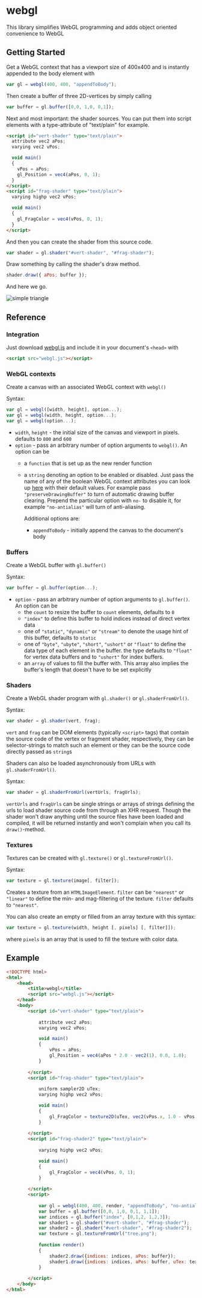 # webgl

This library simplifies WebGL programming and adds object oriented convenience to WebGL

## Getting Started

Get a WebGL context that has a viewport size of 400x400 and is instantly appended to the body element with

```js
var gl = webgl(400, 400, "appendToBody");
```

Then create a buffer of three 2D-vertices by simply calling

```js
var buffer = gl.buffer([0,0, 1,0, 0,1]);
```

Next and most important: the shader sources. You can put them into script elements with a type-attribute of "text/plain" for example.

```html
<script id="vert-shader" type="text/plain">
  attribute vec2 aPos;
  varying vec2 vPos;

  void main()
  {
    vPos = aPos;
    gl_Position = vec4(aPos, 0, 1);
  }
</script>
<script id="frag-shader" type="text/plain">
  varying highp vec2 vPos;

  void main()
  {
    gl_FragColor = vec4(vPos, 0, 1);
  }
</script>
```

And then you can create the shader from this source code.

```js
var shader = gl.shader("#vert-shader", "#frag-shader");
```

Draw something by calling the shader's draw method.

```js
shader.draw({ aPos: buffer });
```

And here we go.

![simple triangle](/simple.png)

## Reference

### Integration

Just download [webgl.js](https://raw.githubusercontent.com/guckstift/webgl/master/webgl.js) and include it in your document's `<head>` with

```html
<script src="webgl.js"></script>
```

### WebGL contexts

Create a canvas with an associated WebGL context with `webgl()`

Syntax:

```js
var gl = webgl([width, height], option...);
var gl = webgl(width, height, option...);
var gl = webgl(option...);
```

* `width`, `height` - the initial size of the canvas and viewport in pixels. defaults to `800` and `600`
* `option` - pass an arbitrary number of option arguments to `webgl()`. An option can be
  * a `function` that is set up as the new render function
  * a `string` denoting an option to be enabled or disabled. Just pass the name of any of the boolean WebGL context attributes you can look up [here](https://www.khronos.org/registry/webgl/specs/latest/1.0/#WEBGLCONTEXTATTRIBUTES) with their default values. For example pass `"preserveDrawingBuffer"` to turn of automatic drawing buffer clearing. Prepend the particular option with `no-` to disable it, for example `"no-antialias"` will turn of anti-aliasing.
  
    Additional options are:
    * `appendToBody` - initially append the canvas to the document's body

### Buffers

Create a WebGL buffer with `gl.buffer()`

Syntax:

```js
var buffer = gl.buffer(option...);
```

* `option` - pass an arbitrary number of option arguments to `gl.buffer()`. An option can be
  * the `count` to resize the buffer to `count` elements, defaults to `0`
  * `"index"` to define this buffer to hold indices instead of direct vertex data
  * one of `"static"`, `"dynamic"` or `"stream"` to denote the usage hint of this buffer, defaults to `static`
  * one of `"byte"`, `"ubyte"`, `"short"`, `"ushort"` or `"float"` to define the data type of each element in the buffer.
    the type defaults to `"float"` for vertex data buffers and to `"ushort"` for index buffers.
  * an `array` of values to fill the buffer with. This array also implies the buffer's length that doesn't have to be set explicitly

### Shaders

Create a WebGL shader program with `gl.shader()` or `gl.shaderFromUrl()`.

Syntax:

```js
var shader = gl.shader(vert, frag);
```

`vert` and `frag` can be DOM elements (typically `<script>` tags) that contain the source code of the vertex or fragment shader, respectively, they can be selector-strings to match such an element or they can be the source code directly passed as `string`s

Shaders can also be loaded asynchronously from URLs with `gl.shaderFromUrl()`.

Syntax:

```js
var shader = gl.shaderFromUrl(vertUrls, fragUrls);
```

`vertUrls` and `fragUrls` can be single strings or arrays of strings defining the urls to load shader source code from through an XHR request. Though the shader won't draw anything until the source files have been loaded and compiled, it will be returned instantly and won't complain when you call its `draw()`-method.

### Textures

Textures can be created with `gl.texture()` or `gl.textureFromUrl()`.

Syntax:

```js
var texture = gl.texture(image[, filter]);
```

Creates a texture from an `HTMLImageElement`. `filter` can be `"nearest"` or `"linear"` to define the min- and mag-filtering of the texture. `filter` defaults to `"nearest"`.

You can also create an empty or filled from an array texture with this syntax:

```js
var texture = gl.texture(width, height [, pixels] [, filter]]);
```

where `pixels` is an array that is used to fill the texture with color data.

## Example

```html
<!DOCTYPE html>
<html>
	<head>
		<title>webgl</title>
		<script src="webgl.js"></script>
	</head>
	<body>
		<script id="vert-shader" type="text/plain">
		
			attribute vec2 aPos;
			varying vec2 vPos;

			void main()
			{
				vPos = aPos;
				gl_Position = vec4(aPos * 2.0 - vec2(1), 0.0, 1.0);
			}
			
		</script>
		<script id="frag-shader" type="text/plain">
		
			uniform sampler2D uTex;
			varying highp vec2 vPos;

			void main()
			{
				gl_FragColor = texture2D(uTex, vec2(vPos.x, 1.0 - vPos.y));
			}
		
		</script>
		<script id="frag-shader2" type="text/plain">
		
			varying highp vec2 vPos;

			void main()
			{
				gl_FragColor = vec4(vPos, 0, 1);
			}
		
		</script>
		<script>
		
			var gl = webgl(400, 400, render, "appendToBody", "no-antialias", "no-alpha");
			var buffer = gl.buffer([0,0, 1,0, 0,1, 1,1]);
			var indices = gl.buffer("index", [0,1,2, 1,2,3]);
			var shader1 = gl.shader("#vert-shader", "#frag-shader");
			var shader2 = gl.shader("#vert-shader", "#frag-shader2");
			var texture = gl.textureFromUrl("tree.png");
			
			function render()
			{
				shader2.draw({indices: indices, aPos: buffer});
				shader1.draw({indices: indices, aPos: buffer, uTex: texture});
			}
			
		</script>
	</body>
</html>
```
